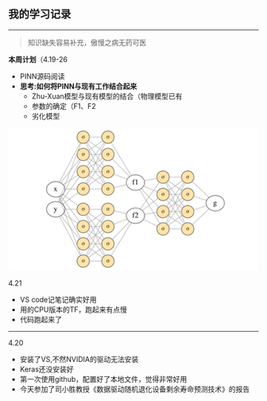 ## 我的学习记录
******************
> 知识缺失容易补充，傲慢之病无药可医

**本周计划**（4.19-26
- PINN源码阅读
- **思考:如何将PINN与现有工作结合起来**
    - Zhu-Xuan模型与现有模型的结合（物理模型已有
    - 参数的确定（F1、F2
    - 劣化模型
    
![](Picture\F1_F2NN.png)


4.21

 - VS code记笔记确实好用
 - 用的CPU版本的TF，跑起来有点慢
 - 代码跑起来了

******************
4.20

 - 安装了VS,不然NVIDIA的驱动无法安装
 - Keras还没安装好
 - 第一次使用github，配置好了本地文件，觉得非常好用
 - 今天参加了司小胜教授《数据驱动随机退化设备剩余寿命预测技术》的报告